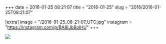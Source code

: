 +++
date = 2016-01-25 08:21:07
title = "2016-01-25"
slug = "2016/2016-01-25T08:21:07"

[extra]
image = "/2016-01-25_08-21-07_UTC.jpg"
instagram = "https://instagram.com/p/BA9IJb8oIHU"
+++

<img src="/2016-01-25_08-21-07_UTC.jpg" />
